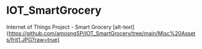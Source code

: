 # IOT_SmartGrocery
Internet of Things Project - Smart Grocery
[alt-text]{https://github.com/amosngSP/IOT_SmartGrocery/tree/main/Misc%20Assets/frit1.JPG?raw=true}
